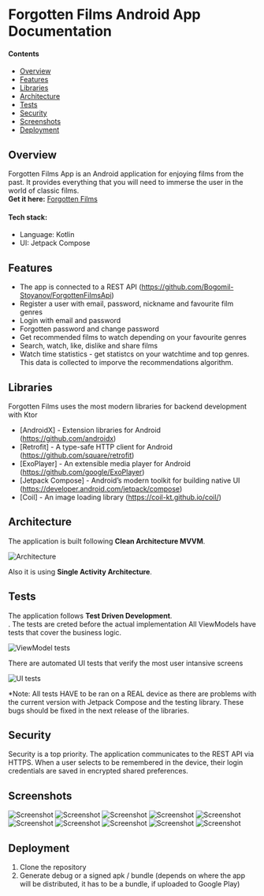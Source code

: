 # Forgotten Films Android App Documentation

#### Contents
* [Overview](https://github.com/Bogomil-Stoyanov/ForgottenFilmsApp#overview)
* [Features](https://github.com/Bogomil-Stoyanov/ForgottenFilmsApp#features)
* [Libraries](https://github.com/Bogomil-Stoyanov/ForgottenFilmsApp#libraries)
* [Architecture](https://github.com/Bogomil-Stoyanov/ForgottenFilmsApp#architecture)
* [Tests](https://github.com/Bogomil-Stoyanov/ForgottenFilmsApp#tests)
* [Security](https://github.com/Bogomil-Stoyanov/ForgottenFilmsApp#security)
* [Screenshots](https://github.com/Bogomil-Stoyanov/ForgottenFilmsApp#screenshots)
* [Deployment](https://github.com/Bogomil-Stoyanov/ForgottenFilmsApp#deployment)

## Overview
Forgotten Films App is an Android application for enjoying films from the past. It provides everything that you will need to immerse the user in the world of classic films. <br />
**Get it here:** [Forgotten Films](http://bbsapps.eu/forgottenfilms/forgottenfilms.html)

#### Tech stack:
- Language: Kotlin
- UI: Jetpack Compose

## Features
- The app is connected to a REST API (https://github.com/Bogomil-Stoyanov/ForgottenFilmsApi)
- Register a user with email, password, nickname and favourite film genres
- Login with email and password
- Forgotten password and change password
- Get recommended films to watch depending on your favourite genres
- Search, watch, like, dislike and share films
- Watch time statistics - get statistcs on your watchtime and top genres. This data is collected to imporve the recommendations algorithm. 

## Libraries

Forgotten Films uses the most modern libraries for backend development with Ktor

- [AndroidX] - Extension libraries for Android (https://github.com/androidx)
- [Retrofit] - A type-safe HTTP client for Android (https://github.com/square/retrofit)
- [ExoPlayer] - An extensible media player for Android (https://github.com/google/ExoPlayer)
- [Jetpack Compose] - Android’s modern toolkit for building native UI (https://developer.android.com/jetpack/compose)
- [Coil] - An image loading library (https://coil-kt.github.io/coil/)

## Architecture

The application is built following **Clean Architecture MVVM**.

![Architecture](https://github.com/Bogomil-Stoyanov/ForgottenFilmsApp/blob/master/pictures/appArch.png)

Also it is using **Single Activity Architecture**. 

## Tests
The application follows **Test Driven Development**.<br />. The tests are creted before the actual implementation
All ViewModels have tests that cover the business logic. 

![ViewModel tests](https://github.com/Bogomil-Stoyanov/ForgottenFilmsApp/blob/master/pictures/vmTests.png)

There are automated UI tests that verify the most user intansive screens

![UI tests](https://github.com/Bogomil-Stoyanov/ForgottenFilmsApp/blob/master/pictures/uiTests.png)

*Note: All tests HAVE to be ran on a REAL device as there are problems with the current version with Jetpack Compose and the testing library. These bugs should be fixed in the next release of the libraries.

## Security
Security is a top priority. The application communicates to the REST API via HTTPS. When a user selects to be remembered in the device, their login credentials are saved in encrypted shared preferences.

## Screenshots
![Screenshot](https://github.com/Bogomil-Stoyanov/ForgottenFilmsApp/blob/master/pictures/l1.png)
![Screenshot](https://github.com/Bogomil-Stoyanov/ForgottenFilmsApp/blob/master/pictures/d1.png)
![Screenshot](https://github.com/Bogomil-Stoyanov/ForgottenFilmsApp/blob/master/pictures/l2.png)
![Screenshot](https://github.com/Bogomil-Stoyanov/ForgottenFilmsApp/blob/master/pictures/d2.png)
![Screenshot](https://github.com/Bogomil-Stoyanov/ForgottenFilmsApp/blob/master/pictures/l3.png)
![Screenshot](https://github.com/Bogomil-Stoyanov/ForgottenFilmsApp/blob/master/pictures/d3.png)
![Screenshot](https://github.com/Bogomil-Stoyanov/ForgottenFilmsApp/blob/master/pictures/l4.png)
![Screenshot](https://github.com/Bogomil-Stoyanov/ForgottenFilmsApp/blob/master/pictures/d4.png)
![Screenshot](https://github.com/Bogomil-Stoyanov/ForgottenFilmsApp/blob/master/pictures/l5.png)
![Screenshot](https://github.com/Bogomil-Stoyanov/ForgottenFilmsApp/blob/master/pictures/d5.png)

## Deployment
1. Clone the repository 
2. Generate debug or a signed apk / bundle (depends on where the app will be distributed, it has to be a bundle, if uploaded to Google Play)
